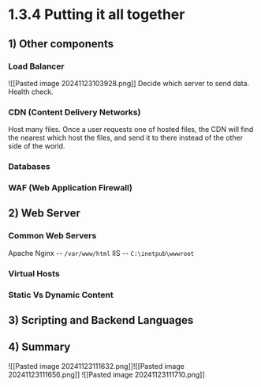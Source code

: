 # 1.3.4 Putting it all together
## 1) Other components
### Load Balancer
![[Pasted image 20241123103928.png]]
Decide which server to send data.
Health check.
### CDN (Content Delivery Networks)
Host many files.
Once a user requests one of hosted files, the CDN will find the nearest which host the files, and send it to there instead of the other side of the world.
### Databases
### WAF (Web Application Firewall)

## 2) Web Server
### Common Web Servers
Apache Nginx -- `/var/www/html`
IIS -- `C:\inetpub\wwwroot`
### Virtual Hosts
### Static Vs Dynamic Content
## 3) Scripting and Backend Languages
## 4) Summary
![[Pasted image 20241123111632.png]]![[Pasted image 20241123111656.png]]
![[Pasted image 20241123111710.png]]
